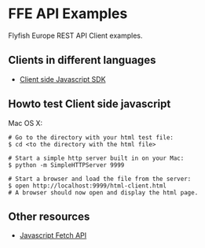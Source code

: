 # FFE API Examples

Flyfish Europe REST API Client examples.

## Clients in different languages

- [Client side Javascript SDK](html-client.html)


## Howto test Client side javascript

Mac OS X:
```
# Go to the directory with your html test file:
$ cd <to the directory with the html file>

# Start a simple http server built in on your Mac:
$ python -m SimpleHTTPServer 9999

# Start a browser and load the file from the server:
$ open http://localhost:9999/html-client.html
# A browser should now open and display the html page.
```


## Other resources

- [Javascript Fetch API](https://developer.mozilla.org/en-US/docs/Web/API/Fetch_API)
